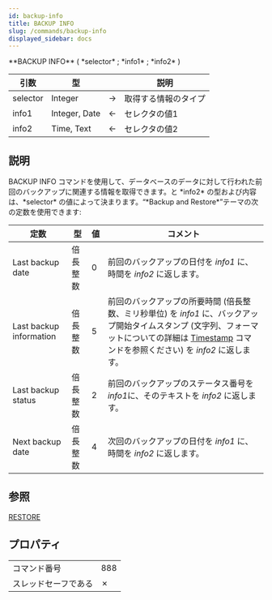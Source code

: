 ```yaml
---
id: backup-info
title: BACKUP INFO
slug: /commands/backup-info
displayed_sidebar: docs
---
```


<!--REF #_command_.BACKUP INFO.Syntax-->**BACKUP INFO** ( *selector* ; *info1* ; *info2* )<!-- END REF-->
<!--REF #_command_.BACKUP INFO.Params-->
| 引数 | 型 |  | 説明 |
| --- | --- | --- | --- |
| selector | Integer | &#8594;  | 取得する情報のタイプ |
| info1 | Integer, Date | &#8592; | セレクタの値1 |
| info2 | Time, Text | &#8592; | セレクタの値2 |

<!-- END REF-->

## 説明 

<!--REF #_command_.BACKUP INFO.Summary-->BACKUP INFO コマンドを使用して、データベースのデータに対して行われた前回のバックアップに関連する情報を取得できます。<!-- END REF-->と *info2* の型および内容は、*selector* の値によって決まります。“*Backup and Restore*”テーマの次の定数を使用できます:

| 定数                      | 型    | 値 | コメント                                                                                                                                |
| ----------------------- | ---- | - | ----------------------------------------------------------------------------------------------------------------------------------- |
| Last backup date        | 倍長整数 | 0 | 前回のバックアップの日付を *info1* に、時間を *info2* に返します。                                                                                          |
| Last backup information | 倍長整数 | 5 | 前回のバックアップの所要時間 (倍長整数、ミリ秒単位) を *info1* に、バックアップ開始タイムスタンプ (文字列、フォーマットについての詳細は [Timestamp](timestamp.md) コマンドを参照ください) を *info2* に返します。 |
| Last backup status      | 倍長整数 | 2 | 前回のバックアップのステータス番号を *info1*に、そのテキストを *info2* に返します。                                                                                  |
| Next backup date        | 倍長整数 | 4 | 次回のバックアップの日付を *info1* に、時間を *info2* に返します。                                                                                          |

## 参照 

[RESTORE](restore.md)  

## プロパティ

|  |  |
| --- | --- |
| コマンド番号 | 888 |
| スレッドセーフである | &cross; |


